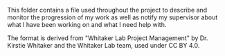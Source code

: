 This folder contains a file used throughout the project to describe and monitor the progression of my work as well as notify my supervisor about what I have been working on and what I need help with. 

The format is derived from "Whitaker Lab Project Management" by Dr. Kirstie Whitaker and the Whitaker Lab team, used under CC BY 4.0. 